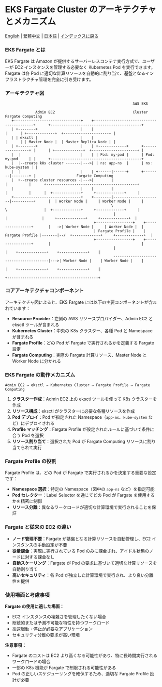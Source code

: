# EKS Fargate Cluster のアーキテクチャとメカニズム

[English](../en/15_aws_eks_fargate_cluster.md) | [繁體中文](../zh-tw/15_aws_eks_fargate_cluster.md) | [日本語](../ja/15_aws_eks_fargate_cluster.md) | [インデックスに戻る](../README.md)

### EKS Fargate とは

EKS Fargate は Amazon が提供するサーバーレスコンテナ実行方式で、ユーザーが EC2 インスタンスを管理する必要なく Kubernetes Pod を実行できます。Fargate は各 Pod に適切な計算リソースを自動的に割り当て、基盤となるインフラストラクチャ管理を完全に引き受けます。

### アーキテクチャ図
```                                                                                                                                                                                                                                                                        
                                                           AWS EKS                                                                       

              Admin EC2                                    Cluster                                     Fargate Computing                 
   +-------------------------------+    +------------------------------------------+      +------------------------------------------+   
   | +--------+                    |    |                                          |      | +-------------+  +---------------------+ |   
   | | eksctl |                    |    |                                          |      | | Master Node |  | Master Replica Node | |   
   | +--------+                    |    | +-------------+      +-----------------+ |      | +-------------+  +---------------------+ |   
   |  |                            |    | | Pod: my-pod |      | Pod: my-pod     | |      +------------------------------------------+   
   |  |--create k8s cluster -------|--->| | ns: app-ns  |      | ns: kube-system | |                                                     
   |  |                            |    | +------|------+      +--------|--------+ |                   Fargate Computing                 
   |  +--create cluster resources -|--->|        |                      |          |      +------------------------------------------+   
   |                               |    |        |                      |          |      |  +-------------+     +-------------+     |   
   +-------------------------------+    +--------|----------------------|----------+      |  | Worker Node |     | Worker Node |     |   
                                                 \                      \                 |  +-------------+     +-------------+     |   
                                                  |                      |                |     +-------------+     +-------------+  |   
                                         +-----------------+    +-----------------+       |   ->| Worker Node |     | Worker Node |  |   
                                         | Fargate Profile |    | Fargate Profile |-------|--/  +-------------+     +-------------+  |   
                                         +-----------------+    +-----------------+       |                                          |   
                                                  |                                       |    +-------------+    +-------------+    |   
                                                  ----------------------------------------|--->| Worker Node |    | Worker Node |    |   
                                                                                          |    +-------------+    +-------------+    |   
                                                                                          +------------------------------------------+   
```

### コアアーキテクチャコンポーネント

アーキテクチャ図によると、EKS Fargate には以下の主要コンポーネントが含まれています：

- **Resource Provider**：左側の AWS リソースプロバイダー、Admin EC2 と eksctl ツールが含まれる
- **Kubernetes Cluster**：中央の K8s クラスター、各種 Pod と Namespace が含まれる
- **Fargate Profile**：どの Pod が Fargate で実行されるかを定義する Fargate 設定
- **Fargate Computing**：実際の Fargate 計算リソース、Master Node と Worker Node に分かれる

### EKS Fargate の動作メカニズム

```
Admin EC2 → eksctl → Kubernetes Cluster → Fargate Profile → Fargate Computing
```

1. **クラスター作成**：Admin EC2 上の eksctl ツールを使って K8s クラスターを作成
2. **リソース構成**：eksctl がクラスターに必要な各種リソースを作成
3. **Pod デプロイ**：Pod が指定された Namespace（`app-ns`、`kube-system` など）にデプロイされる
4. **Profile マッチング**：Fargate Profile が設定されたルールに基づいて条件に合う Pod を選択
5. **リソース割り当て**：選択された Pod が Fargate Computing リソースに割り当てられて実行

### Fargate Profile の役割

Fargate Profile は、どの Pod が Fargate で実行されるかを決定する重要な設定です：

- **Namespace 選択**：特定の Namespace（図中の `app-ns` など）を指定可能
- **Pod セレクター**：Label Selector を通じてどの Pod が Fargate を使用するかを精密に制御
- **リソース分離**：異なるワークロードが適切な計算環境で実行されることを保証

### Fargate と従来の EC2 の違い

- **ノード管理不要**：Fargate が基盤となる計算リソースを自動管理し、EC2 インスタンスの手動設定が不要
- **従量課金**：実際に実行されている Pod のみに課金され、アイドル状態のノードに対する課金なし
- **自動スケーリング**：Fargate が Pod の要求に基づいて適切な計算リソースを自動割り当て
- **高いセキュリティ**：各 Pod が独立した計算環境で実行され、より良い分離性を提供

### 使用場面と考慮事項

**Fargate の使用に適した場面：**
- EC2 インスタンスの複雑さを管理したくない場合
- 断続的または予測不可能な特性を持つワークロード
- 高速起動・停止が必要なアプリケーション
- セキュリティ分離の要求が高い環境

**注意事項：**
- Fargate のコストは EC2 より高くなる可能性があり、特に長時間実行されるワークロードの場合
- 一部の K8s 機能が Fargate で制限される可能性がある
- Pod の正しいスケジューリングを確保するため、適切な Fargate Profile 設計が必要